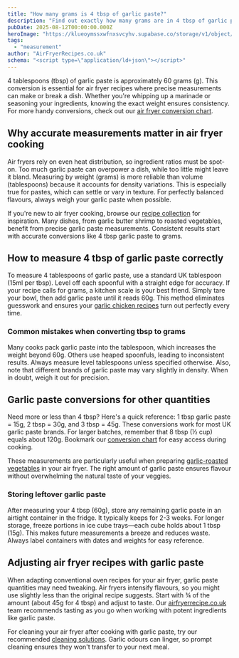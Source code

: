 ```yaml
---
title: "How many grams is 4 tbsp of garlic paste?"
description: "Find out exactly how many grams are in 4 tbsp of garlic paste for perfect air fryer recipes every time. Get the UK conversion now!"
pubDate: 2025-08-12T00:00:00.000Z
heroImage: "https://klueoymssxwfnxsvcyhv.supabase.co/storage/v1/object/public/md/how-many-grams-is-4-tbsp-garlic-paste-307a8237.webp"
tags:
  - "measurement"
author: "AirFryerRecipes.co.uk"
schema: "<script type=\"application/ld+json\"></script>"
---
```


<p>4 tablespoons (tbsp) of garlic paste is approximately 60 grams (g). This conversion is essential for air fryer recipes where precise measurements can make or break a dish. Whether you're whipping up a marinade or seasoning your ingredients, knowing the exact weight ensures consistency. For more handy conversions, check out our <a href=https://www.airfryerrecipe.co.uk/air-fryer-conversion-chart>air fryer conversion chart</a>.</p>

<h2>Why accurate measurements matter in air fryer cooking</h2>
<p>Air fryers rely on even heat distribution, so ingredient ratios must be spot-on. Too much garlic paste can overpower a dish, while too little might leave it bland. Measuring by weight (grams) is more reliable than volume (tablespoons) because it accounts for density variations. This is especially true for pastes, which can settle or vary in texture. For perfectly balanced flavours, always weigh your garlic paste when possible.</p>
<p>If you're new to air fryer cooking, browse our <a href=https://www.airfryerrecipe.co.uk/recipes>recipe collection</a> for inspiration. Many dishes, from garlic butter shrimp to roasted vegetables, benefit from precise garlic paste measurements. Consistent results start with accurate conversions like 4 tbsp garlic paste to grams.</p>

<h2>How to measure 4 tbsp of garlic paste correctly</h2>
<p>To measure 4 tablespoons of garlic paste, use a standard UK tablespoon (15ml per tbsp). Level off each spoonful with a straight edge for accuracy. If your recipe calls for grams, a kitchen scale is your best friend. Simply tare your bowl, then add garlic paste until it reads 60g. This method eliminates guesswork and ensures your <a href=https://www.airfryerrecipe.co.uk/recipe-category/chicken>garlic chicken recipes</a> turn out perfectly every time.</p>

<h3>Common mistakes when converting tbsp to grams</h3>
<p>Many cooks pack garlic paste into the tablespoon, which increases the weight beyond 60g. Others use heaped spoonfuls, leading to inconsistent results. Always measure level tablespoons unless specified otherwise. Also, note that different brands of garlic paste may vary slightly in density. When in doubt, weigh it out for precision.</p>

<h2>Garlic paste conversions for other quantities</h2>
<p>Need more or less than 4 tbsp? Here's a quick reference: 1 tbsp garlic paste = 15g, 2 tbsp = 30g, and 3 tbsp = 45g. These conversions work for most UK garlic paste brands. For larger batches, remember that 8 tbsp (½ cup) equals about 120g. Bookmark our <a href=https://www.airfryerrecipe.co.uk/air-fryer-conversion-chart>conversion chart</a> for easy access during cooking.</p>
<p>These measurements are particularly useful when preparing <a href=https://www.airfryerrecipe.co.uk/recipe-category/vegetables>garlic-roasted vegetables</a> in your air fryer. The right amount of garlic paste ensures flavour without overwhelming the natural taste of your veggies.</p>

<h3>Storing leftover garlic paste</h3>
<p>After measuring your 4 tbsp (60g), store any remaining garlic paste in an airtight container in the fridge. It typically keeps for 2-3 weeks. For longer storage, freeze portions in ice cube trays—each cube holds about 1 tbsp (15g). This makes future measurements a breeze and reduces waste. Always label containers with dates and weights for easy reference.</p>

<h2>Adjusting air fryer recipes with garlic paste</h2>
<p>When adapting conventional oven recipes for your air fryer, garlic paste quantities may need tweaking. Air fryers intensify flavours, so you might use slightly less than the original recipe suggests. Start with ¾ of the amount (about 45g for 4 tbsp) and adjust to taste. Our <a href=https://www.airfryerrecipe.co.uk>airfryerrecipe.co.uk</a> team recommends tasting as you go when working with potent ingredients like garlic paste.</p>
<p>For cleaning your air fryer after cooking with garlic paste, try our recommended <a href=https://www.airfryerrecipe.co.uk/air-fryer-cleaner>cleaning solutions</a>. Garlic odours can linger, so prompt cleaning ensures they won't transfer to your next meal.</p>